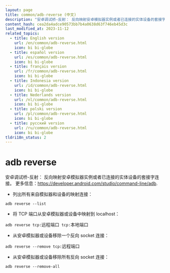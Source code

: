 ```yaml
---
layout: page
title: common/adb-reverse (中文)
description: "安卓调试桥-反射： 反向映射安卓模拟器实例或者已连接的实体设备的套接字连接。"
content_hash: cea2da4adce90573bb7b4a0638d63f746eb45d3c
last_modified_at: 2023-11-12
related_topics:
  - title: English version
    url: /en/common/adb-reverse.html
    icon: bi bi-globe
  - title: español version
    url: /es/common/adb-reverse.html
    icon: bi bi-globe
  - title: français version
    url: /fr/common/adb-reverse.html
    icon: bi bi-globe
  - title: Indonesia version
    url: /id/common/adb-reverse.html
    icon: bi bi-globe
  - title: Nederlands version
    url: /nl/common/adb-reverse.html
    icon: bi bi-globe
  - title: polski version
    url: /pl/common/adb-reverse.html
    icon: bi bi-globe
  - title: русский version
    url: /ru/common/adb-reverse.html
    icon: bi bi-globe
tldri18n_status: 2
---
```

# adb reverse

安卓调试桥-反射： 反向映射安卓模拟器实例或者已连接的实体设备的套接字连接。
更多信息：<https://developer.android.com/studio/command-line/adb>.

- 列出所有来自模拟器和设备的映射连接：

`adb reverse --list`

- 将 TCP 端口从安卓模拟器或设备中映射到 localhost：

`adb reverse tcp:`<span class="tldr-var badge badge-pill bg-dark-lm bg-white-dm text-white-lm text-dark-dm font-weight-bold">远程端口</span>` tcp:`<span class="tldr-var badge badge-pill bg-dark-lm bg-white-dm text-white-lm text-dark-dm font-weight-bold">本地端口</span>

- 从安卓模拟器或设备移除一个反向 socket 连接：

`adb reverse --remove tcp:`<span class="tldr-var badge badge-pill bg-dark-lm bg-white-dm text-white-lm text-dark-dm font-weight-bold">远程端口</span>

- 从安卓模拟器或设备移除所有反向 socket 连接：

`adb reverse --remove-all`
